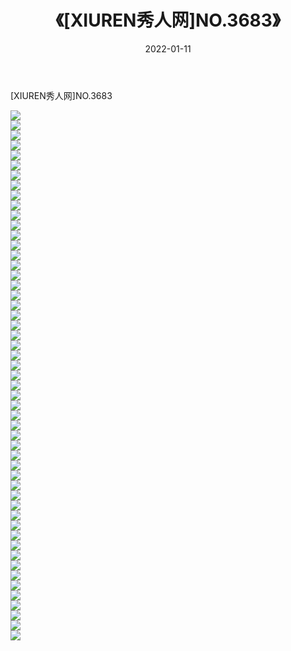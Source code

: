 ﻿---
layout: post
title:  《[XIUREN秀人网]NO.3683》
date:   2022-01-11
img: http://pic.660000.xyz/1:/秀人网/秀人网第04部分/[XIUREN秀人网]NO.3683/000.jpg
categories: [美女, 清纯, 唯美]
---

[XIUREN秀人网]NO.3683

 ![](http://pic.660000.xyz/1:/秀人网/秀人网第04部分/[XIUREN秀人网]NO.3683/001.jpg) <br>![](http://pic.660000.xyz/1:/秀人网/秀人网第04部分/[XIUREN秀人网]NO.3683/002.jpg) <br>![](http://pic.660000.xyz/1:/秀人网/秀人网第04部分/[XIUREN秀人网]NO.3683/003.jpg) <br>![](http://pic.660000.xyz/1:/秀人网/秀人网第04部分/[XIUREN秀人网]NO.3683/004.jpg) <br>![](http://pic.660000.xyz/1:/秀人网/秀人网第04部分/[XIUREN秀人网]NO.3683/005.jpg) <br>![](http://pic.660000.xyz/1:/秀人网/秀人网第04部分/[XIUREN秀人网]NO.3683/006.jpg) <br>![](http://pic.660000.xyz/1:/秀人网/秀人网第04部分/[XIUREN秀人网]NO.3683/007.jpg) <br>![](http://pic.660000.xyz/1:/秀人网/秀人网第04部分/[XIUREN秀人网]NO.3683/008.jpg) <br>![](http://pic.660000.xyz/1:/秀人网/秀人网第04部分/[XIUREN秀人网]NO.3683/009.jpg) <br>![](http://pic.660000.xyz/1:/秀人网/秀人网第04部分/[XIUREN秀人网]NO.3683/010.jpg) <br>![](http://pic.660000.xyz/1:/秀人网/秀人网第04部分/[XIUREN秀人网]NO.3683/011.jpg) <br>![](http://pic.660000.xyz/1:/秀人网/秀人网第04部分/[XIUREN秀人网]NO.3683/012.jpg) <br>![](http://pic.660000.xyz/1:/秀人网/秀人网第04部分/[XIUREN秀人网]NO.3683/013.jpg) <br>![](http://pic.660000.xyz/1:/秀人网/秀人网第04部分/[XIUREN秀人网]NO.3683/014.jpg) <br>![](http://pic.660000.xyz/1:/秀人网/秀人网第04部分/[XIUREN秀人网]NO.3683/015.jpg) <br>![](http://pic.660000.xyz/1:/秀人网/秀人网第04部分/[XIUREN秀人网]NO.3683/016.jpg) <br>![](http://pic.660000.xyz/1:/秀人网/秀人网第04部分/[XIUREN秀人网]NO.3683/017.jpg) <br>![](http://pic.660000.xyz/1:/秀人网/秀人网第04部分/[XIUREN秀人网]NO.3683/018.jpg) <br>![](http://pic.660000.xyz/1:/秀人网/秀人网第04部分/[XIUREN秀人网]NO.3683/019.jpg) <br>![](http://pic.660000.xyz/1:/秀人网/秀人网第04部分/[XIUREN秀人网]NO.3683/020.jpg) <br>![](http://pic.660000.xyz/1:/秀人网/秀人网第04部分/[XIUREN秀人网]NO.3683/021.jpg) <br>![](http://pic.660000.xyz/1:/秀人网/秀人网第04部分/[XIUREN秀人网]NO.3683/022.jpg) <br>![](http://pic.660000.xyz/1:/秀人网/秀人网第04部分/[XIUREN秀人网]NO.3683/023.jpg) <br>![](http://pic.660000.xyz/1:/秀人网/秀人网第04部分/[XIUREN秀人网]NO.3683/024.jpg) <br>![](http://pic.660000.xyz/1:/秀人网/秀人网第04部分/[XIUREN秀人网]NO.3683/025.jpg) <br>![](http://pic.660000.xyz/1:/秀人网/秀人网第04部分/[XIUREN秀人网]NO.3683/026.jpg) <br>![](http://pic.660000.xyz/1:/秀人网/秀人网第04部分/[XIUREN秀人网]NO.3683/027.jpg) <br>![](http://pic.660000.xyz/1:/秀人网/秀人网第04部分/[XIUREN秀人网]NO.3683/028.jpg) <br>![](http://pic.660000.xyz/1:/秀人网/秀人网第04部分/[XIUREN秀人网]NO.3683/029.jpg) <br>![](http://pic.660000.xyz/1:/秀人网/秀人网第04部分/[XIUREN秀人网]NO.3683/030.jpg) <br>![](http://pic.660000.xyz/1:/秀人网/秀人网第04部分/[XIUREN秀人网]NO.3683/031.jpg) <br>![](http://pic.660000.xyz/1:/秀人网/秀人网第04部分/[XIUREN秀人网]NO.3683/032.jpg) <br>![](http://pic.660000.xyz/1:/秀人网/秀人网第04部分/[XIUREN秀人网]NO.3683/033.jpg) <br>![](http://pic.660000.xyz/1:/秀人网/秀人网第04部分/[XIUREN秀人网]NO.3683/034.jpg) <br>![](http://pic.660000.xyz/1:/秀人网/秀人网第04部分/[XIUREN秀人网]NO.3683/035.jpg) <br>![](http://pic.660000.xyz/1:/秀人网/秀人网第04部分/[XIUREN秀人网]NO.3683/036.jpg) <br>![](http://pic.660000.xyz/1:/秀人网/秀人网第04部分/[XIUREN秀人网]NO.3683/037.jpg) <br>![](http://pic.660000.xyz/1:/秀人网/秀人网第04部分/[XIUREN秀人网]NO.3683/038.jpg) <br>![](http://pic.660000.xyz/1:/秀人网/秀人网第04部分/[XIUREN秀人网]NO.3683/039.jpg) <br>![](http://pic.660000.xyz/1:/秀人网/秀人网第04部分/[XIUREN秀人网]NO.3683/040.jpg) <br>![](http://pic.660000.xyz/1:/秀人网/秀人网第04部分/[XIUREN秀人网]NO.3683/041.jpg) <br>![](http://pic.660000.xyz/1:/秀人网/秀人网第04部分/[XIUREN秀人网]NO.3683/042.jpg) <br>![](http://pic.660000.xyz/1:/秀人网/秀人网第04部分/[XIUREN秀人网]NO.3683/043.jpg) <br>![](http://pic.660000.xyz/1:/秀人网/秀人网第04部分/[XIUREN秀人网]NO.3683/044.jpg) <br>![](http://pic.660000.xyz/1:/秀人网/秀人网第04部分/[XIUREN秀人网]NO.3683/045.jpg) <br>![](http://pic.660000.xyz/1:/秀人网/秀人网第04部分/[XIUREN秀人网]NO.3683/046.jpg) <br>![](http://pic.660000.xyz/1:/秀人网/秀人网第04部分/[XIUREN秀人网]NO.3683/047.jpg) <br>![](http://pic.660000.xyz/1:/秀人网/秀人网第04部分/[XIUREN秀人网]NO.3683/048.jpg) <br>![](http://pic.660000.xyz/1:/秀人网/秀人网第04部分/[XIUREN秀人网]NO.3683/049.jpg) <br>![](http://pic.660000.xyz/1:/秀人网/秀人网第04部分/[XIUREN秀人网]NO.3683/050.jpg) <br>![](http://pic.660000.xyz/1:/秀人网/秀人网第04部分/[XIUREN秀人网]NO.3683/051.jpg) <br>![](http://pic.660000.xyz/1:/秀人网/秀人网第04部分/[XIUREN秀人网]NO.3683/052.jpg) <br>![](http://pic.660000.xyz/1:/秀人网/秀人网第04部分/[XIUREN秀人网]NO.3683/053.jpg) <br>